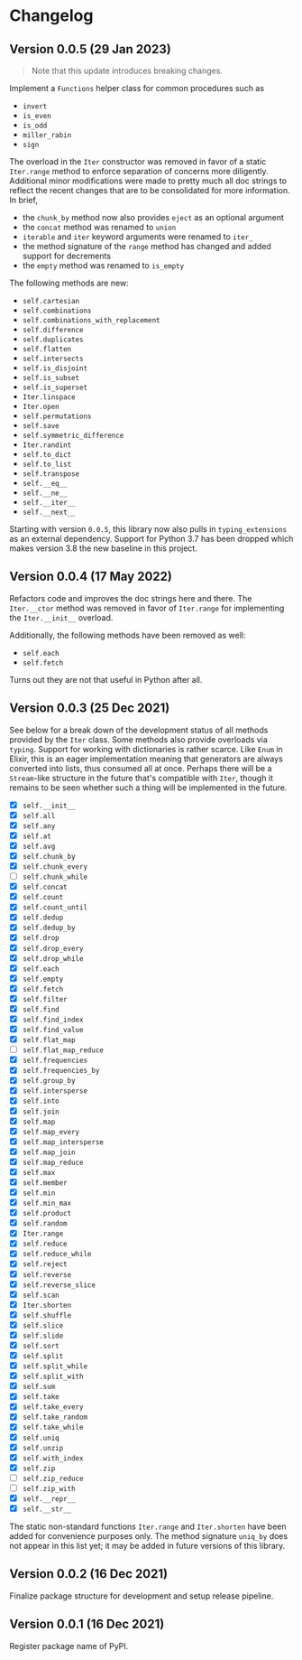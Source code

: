 # Changelog

## Version 0.0.5 (29 Jan 2023)

> Note that this update introduces breaking changes.

Implement a `Functions` helper class for common procedures such as

- `invert`
- `is_even`
- `is_odd`
- `miller_rabin`
- `sign`

The overload in the `Iter` constructor was removed in favor of a static `Iter.range`
method to enforce separation of concerns more diligently. Additional minor modifications
were made to pretty much all doc strings to reflect the recent changes that are
to be consolidated for more information. In brief,

- the `chunk_by` method now also provides `eject` as an optional argument
- the `concat` method was renamed to `union`
- `iterable` and `iter` keyword arguments were renamed to `iter_`
- the method signature of the `range` method has changed and added support for
  decrements
- the `empty` method was renamed to `is_empty`

The following methods are new:

- `self.cartesian`
- `self.combinations`
- `self.combinations_with_replacement`
- `self.difference`
- `self.duplicates`
- `self.flatten`
- `self.intersects`
- `self.is_disjoint`
- `self.is_subset`
- `self.is_superset`
- `Iter.linspace`
- `Iter.open`
- `self.permutations`
- `self.save`
- `self.symmetric_difference`
- `Iter.randint`
- `self.to_dict`
- `self.to_list`
- `self.transpose`
- `self.__eq__`
- `self.__ne__`
- `self.__iter__`
- `self.__next__`

Starting with version `0.0.5`, this library now also pulls in `typing_extensions`
as an external dependency. Support for Python 3.7 has been dropped which makes
version 3.8 the new baseline in this project.

## Version 0.0.4 (17 May 2022)

Refactors code and improves the doc strings here and there. The `Iter.__ctor` method
was removed in favor of `Iter.range` for implementing the `Iter.__init__` overload.

Additionally, the following methods have been removed as well:

- `self.each`
- `self.fetch`

Turns out they are not that useful in Python after all.

## Version 0.0.3 (25 Dec 2021)

See below for a break down of the development status of all methods provided by
the `Iter` class. Some methods also provide overloads via `typing`. Support for
working with dictionaries is rather scarce. Like `Enum` in Elixir, this is an eager
implementation meaning that generators are always converted into lists, thus consumed
all at once. Perhaps there will be a `Stream`-like structure in the future that's
compatible with `Iter`, though it remains to be seen whether such a thing will be
implemented in the future.

- [x] `self.__init__`
- [x] `self.all`
- [x] `self.any`
- [x] `self.at`
- [x] `self.avg`
- [x] `self.chunk_by`
- [x] `self.chunk_every`
- [ ] `self.chunk_while`
- [x] `self.concat`
- [x] `self.count`
- [x] `self.count_until`
- [x] `self.dedup`
- [x] `self.dedup_by`
- [x] `self.drop`
- [x] `self.drop_every`
- [x] `self.drop_while`
- [x] `self.each`
- [x] `self.empty`
- [x] `self.fetch`
- [x] `self.filter`
- [x] `self.find`
- [x] `self.find_index`
- [x] `self.find_value`
- [x] `self.flat_map`
- [ ] `self.flat_map_reduce`
- [x] `self.frequencies`
- [x] `self.frequencies_by`
- [x] `self.group_by`
- [x] `self.intersperse`
- [x] `self.into`
- [x] `self.join`
- [x] `self.map`
- [x] `self.map_every`
- [x] `self.map_intersperse`
- [x] `self.map_join`
- [x] `self.map_reduce`
- [x] `self.max`
- [x] `self.member`
- [x] `self.min`
- [x] `self.min_max`
- [x] `self.product`
- [x] `self.random`
- [x] `Iter.range`
- [x] `self.reduce`
- [x] `self.reduce_while`
- [x] `self.reject`
- [x] `self.reverse`
- [x] `self.reverse_slice`
- [x] `self.scan`
- [x] `Iter.shorten`
- [x] `self.shuffle`
- [x] `self.slice`
- [x] `self.slide`
- [x] `self.sort`
- [x] `self.split`
- [x] `self.split_while`
- [x] `self.split_with`
- [x] `self.sum`
- [x] `self.take`
- [x] `self.take_every`
- [x] `self.take_random`
- [x] `self.take_while`
- [x] `self.uniq`
- [x] `self.unzip`
- [x] `self.with_index`
- [x] `self.zip`
- [ ] `self.zip_reduce`
- [ ] `self.zip_with`
- [x] `self.__repr__`
- [x] `self.__str__`

The static non-standard functions `Iter.range` and `Iter.shorten` have been added
for convenience purposes only. The method signature `uniq_by` does not appear in
this list yet; it may be added in future versions of this library.

## Version 0.0.2 (16 Dec 2021)

Finalize package structure for development and setup release pipeline.

## Version 0.0.1 (16 Dec 2021)

Register package name of PyPI.
